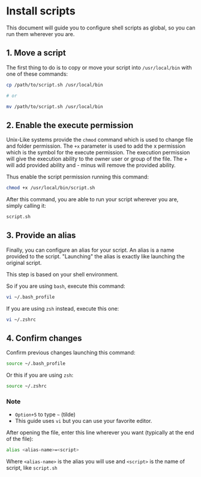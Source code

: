 # Install scripts

This document will guide you to configure shell scripts as global, so you can run them wherever you are.

## 1. Move a script

The first thing to do is to copy or move your script into `/usr/local/bin` with one of these commands:

```sh
cp /path/to/script.sh /usr/local/bin

# or

mv /path/to/script.sh /usr/local/bin
```

## 2. Enable the execute permission

Unix-Like systems provide the `chmod` command which is used to change file and folder permission.
The `+x` parameter is used to add the x permission which is the symbol for the execute permission. The execution permission will give the execution ability to the owner user or group of the file. The + will add provided ability and - minus will remove the provided ability.

Thus enable the script permission running this command:

```sh
chmod +x /usr/local/bin/script.sh
```

After this command, you are able to run your script wherever you are, simply calling it:

```sh
script.sh
```

## 3. Provide an alias

Finally, you can configure an alias for your script. An alias is a name provided to the script. "Launching" the alias is exactly like launching the original script.

This step is based on your shell environment.

So if you are using `bash`, execute this command:

```sh
vi ~/.bash_profile
```

If you are using `zsh` instead, execute this one:

```sh
vi ~/.zshrc
```

## 4. Confirm changes

Confirm previous changes launching this command:

```sh
source ~/.bash_profile
```

Or this if you are using `zsh`:

```sh
source ~/.zshrc
```

### Note

- `Option+5` to type `~` (tilde)
- This guide uses `vi` but you can use your favorite editor.

After opening the file, enter this line wherever you want (typically at the end of the file):

```sh
alias <alias-name>=<script>
```

Where `<alias-name>` is the alias you will use and `<script>` is the name of script, like `script.sh`
